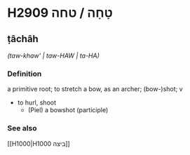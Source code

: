 # H2909 טָחָה / טחה

## ṭâchâh

_(taw-khaw' | taw-HAW | ta-HA)_

### Definition

a primitive root; to stretch a bow, as an archer; (bow-)shot; v

- to hurl, shoot
  - (Piel) a bowshot (participle)

### See also

[[H1000|H1000 ביצה]]
